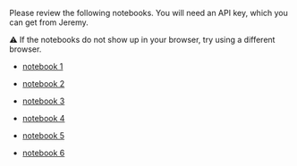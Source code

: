 Please review the following notebooks. You will need an API key, which you can get from Jeremy.

:warning: If the notebooks do not show up in your browser, try using a different browser.

- [notebook 1](https://dandi-ai-notebooks.github.io/dandi-notebook-review/review?url=aHR0cHM6Ly9naXRodWIuY29tL2RhbmRpLWFpLW5vdGVib29rcy8wMDA2OTAvYmxvYi9tYWluLzIwMjUtMDQtMjgtZ2VtaW5pLTIuNS1wcm8tcHJldmlldy0wMy0yNS1wcm9tcHQtZC03LzAwMDY5MC5pcHluYg==)

- [notebook 2](https://dandi-ai-notebooks.github.io/dandi-notebook-review/review?url=aHR0cHM6Ly9naXRodWIuY29tL2RhbmRpLWFpLW5vdGVib29rcy8wMDA2OTAvYmxvYi9tYWluLzIwMjUtMDQtMjgtZ2VtaW5pLTIuMC1mbGFzaC0wMDEtcHJvbXB0LWEtNy8wMDA2OTAuaXB5bmI=)

- [notebook 3](https://dandi-ai-notebooks.github.io/dandi-notebook-review/review?url=aHR0cHM6Ly9naXRodWIuY29tL2RhbmRpLWFpLW5vdGVib29rcy8wMDA2OTAvYmxvYi9tYWluLzIwMjUtMDQtMjgtZ2VtaW5pLTIuMC1mbGFzaC0wMDEtcHJvbXB0LWQtNy8wMDA2OTAuaXB5bmI=)

- [notebook 4](https://dandi-ai-notebooks.github.io/dandi-notebook-review/review?url=aHR0cHM6Ly9naXRodWIuY29tL2RhbmRpLWFpLW5vdGVib29rcy8wMDA2OTAvYmxvYi9tYWluLzIwMjUtMDQtMjgtZ2VtaW5pLTIuNS1wcm8tcHJldmlldy0wMy0yNS1wcm9tcHQtYS03LzAwMDY5MC5pcHluYg==)

- [notebook 5](https://dandi-ai-notebooks.github.io/dandi-notebook-review/review?url=aHR0cHM6Ly9naXRodWIuY29tL2RhbmRpLWFpLW5vdGVib29rcy8wMDA2OTAvYmxvYi9tYWluLzIwMjUtMDQtMjgtZ2VtaW5pLTIuMC1mbGFzaC0wMDEtcHJvbXB0LWItNy8wMDA2OTAuaXB5bmI=)

- [notebook 6](https://dandi-ai-notebooks.github.io/dandi-notebook-review/review?url=aHR0cHM6Ly9naXRodWIuY29tL2RhbmRpLWFpLW5vdGVib29rcy8wMDA2OTAvYmxvYi9tYWluLzIwMjUtMDQtMjgtZ2VtaW5pLTIuNS1wcm8tcHJldmlldy0wMy0yNS1wcm9tcHQtYi03LzAwMDY5MC5pcHluYg==)

